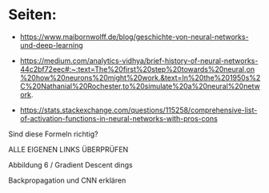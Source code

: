 # Seiten:

- <https://www.maibornwolff.de/blog/geschichte-von-neural-networks-und-deep-learning>

- <https://medium.com/analytics-vidhya/brief-history-of-neural-networks-44c2bf72eec#:~:text=The%20first%20step%20towards%20neural,on%20how%20neurons%20might%20work.&text=In%20the%201950s%2C%20Nathanial%20Rochester,to%20simulate%20a%20neural%20network>.

- <https://stats.stackexchange.com/questions/115258/comprehensive-list-of-activation-functions-in-neural-networks-with-pros-cons>

Sind diese Formeln richtig?

ALLE EIGENEN LINKS ÜBERPRÜFEN

Abbildung 6 / Gradient Descent dings

Backpropagation und CNN erklären